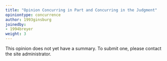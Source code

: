 ```yaml
---
title: "Opinion Concurring in Part and Concurring in the Judgment"
opiniontype: concurrence
author: 1993ginsburg
joinedby:
- 1994breyer
weight: 3
---
```

This opinion does not yet have a summary. To submit one, please contact the site administrator.